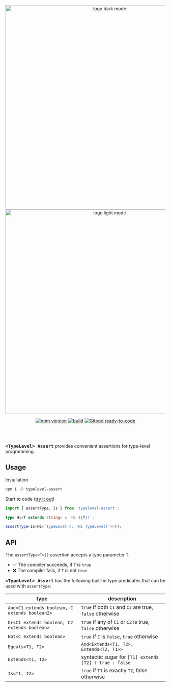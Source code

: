 <div id="typelevel-assert logo" align="center">
  <img alt="logo dark mode" src="https://user-images.githubusercontent.com/743833/222897642-24a3fe92-4dae-46a1-bf11-2e037340efae.png#gh-dark-mode-only" width=640>
  <img alt="logo light mode" src="https://user-images.githubusercontent.com/743833/222897442-715789e8-1998-4e16-bb5c-9a5757f88834.png#gh-light-mode-only" width=640>
</div>

<div id="badges" align="center">

[![npm version](https://img.shields.io/npm/v/typelevel-assert?logo=npm&style=flat-square)](https://www.npmjs.com/package/typelevel-assert/)
[![build](https://img.shields.io/github/workflow/status/danieldietrich/typelevel-assert/Test/main?logo=github&style=flat-square)](https://github.com/danieldietrich/typelevel-assert/actions/workflows/test.yml)
[![Gitpod ready-to-code](https://img.shields.io/badge/Gitpod-ready--to--code-blue?logo=gitpod&style=flat-square)](https://gitpod.io/#https://github.com/danieldietrich/typelevel-assert)

</div>

<br>
<br>

<tt>**&lt;TypeLevel&gt; Assert**</tt> provides convenient assertions for type-level programming.

## Usage

Installation

```sh
npm i -D typelevel-assert
```

Start to code ([try it out](https://www.typescriptlang.org/play?#code/JYWwDg9gTgLgBAbzgQwM6oKawCoE8wYA0cAkqnAL5wBmUEIcA5DPhgDYYBu7AtGprEYBuAFAiWBOAAlgAHmxwMADxgYAdgBNyqGFGBqA5gD44AXjgADGXAAkCbBQCEF0SP5YYeArLKyZsxi8MABkudkYjYkZrINDuNkcIowAKAEpRIA))

```ts
import { assertType, Is } from 'typelevel-assert';

type Hi<T extends string> = `Hi ${T}!`;

assertType<Is<Hi<'TypeLevel'>, 'Hi TypeLevel!'>>();
```

## API

The `assertType<T>()` assertion accepts a type parameter `T`.

* ✅ The compiler succeeds, if `T` is `true`
* ❌ The compiler fails, if `T` is not `true`

<tt>**&lt;TypeLevel&gt; Assert**</tt> has the following built-in type predicates that can be used with `assertType`:

| type | description |
| --- | --- |
| `And<C1 extends boolean, C extends boolean2>` | `true` if both `C1` and `C2` are true, `false` otherwise |
| `Or<C1 extends boolean, C2 extends boolean>` | `true` if any of `C1` or `C2` is true, `false` otherwise |
| `Not<C extends boolean>` | `true` if `C` is `false`, `true` otherwise |
| `Equals<T1, T2>` | `And<Extends<T1, T2>, Extends<T2, T1>>` |
| `Extends<T1, T2>` | syntactic sugar for `[T1] extends [T2] ? true : false` |
| `Is<T1, T2>` | `true` if `T1` is exactly `T2`, false otherwise |
